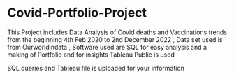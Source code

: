 # Covid-Portfolio-Project
This Project includes Data Analysis of Covid deaths and Vaccinations trends from the beginning 4th Feb 2020 to 2nd December 2022
, Data set used is from Ourworldindata
, Software used are SQL for easy analysis and a making of Portfolio and for insights Tableau Public is used 

SQL queries and Tableau file is uploaded for your information
